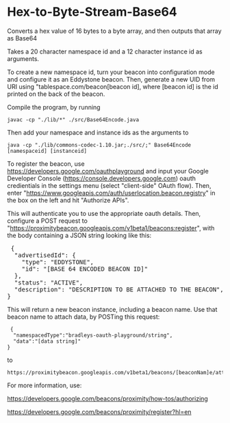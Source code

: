 # Hex-to-Byte-Stream-Base64
Converts a hex value of 16 bytes to a byte array, and then outputs that array as Base64

Takes a 20 character namespace id and a 12 character instance id as arguments. 

To create a new namespace id, turn your beacon into configuration mode and configure it as an Eddystone beacon. Then, generate a new UID from URI using "tablespace.com/beacon[beacon id], where [beacon id] is the id printed on the back of the beacon.

Compile the program, by running

    javac -cp "./lib/*" ./src/Base64Encode.java
    
Then add your namespace and instance ids as the arguments to 

    java -cp "./lib/commons-codec-1.10.jar;./src/;" Base64Encode [namespaceid] [instanceid]


To register the beacon, use https://developers.google.com/oauthplayground and input your Google Developer Console (https://console.developers.google.com) oauth credientials in the settings menu (select "client-side" OAuth flow). Then, enter "https://www.googleapis.com/auth/userlocation.beacon.registry" in the box on the left and hit "Authorize APIs".

This will authenticate you to use the appropriate oauth details. Then, configure a POST request to "https://proximitybeacon.googleapis.com/v1beta1/beacons:register", with the body containing a JSON string looking like this:
<PRE> {
  "advertisedId": {
    "type": "EDDYSTONE",
    "id": "[BASE 64 ENCODED BEACON ID]"
  },
  "status": "ACTIVE",
  "description": "DESCRIPTION TO BE ATTACHED TO THE BEACON",
}
</PRE> 

This will return a new beacon instance, including a beacon name. Use that beacon name to attach data, by POSTing this request:

     {
      "namespacedType":"bradleys-oauth-playground/string",
      "data":"[data string]"
    }

to 

    https://proximitybeacon.googleapis.com/v1beta1/beacons/[beaconNam]e/attachments

For more information, use:

https://developers.google.com/beacons/proximity/how-tos/authorizing

https://developers.google.com/beacons/proximity/register?hl=en


